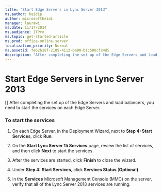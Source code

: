 ```yaml
---
title: "Start Edge Servers in Lync Server 2013"
ms.author: heidip
author: microsoftheidi
manager: laurawi
ms.date: 11/17/2014
ms.audience: ITPro
ms.topic: get-started-article
ms.prod: office-online-server
localization_priority: Normal
ms.assetid: fe62b18f-2189-4112-ba90-b1c590cf84d5
description: "After completing the set up of the Edge Servers and load balancers, you need to start the services on each Edge Server."
---
```


# Start Edge Servers in Lync Server 2013
[]
After completing the set up of the Edge Servers and load balancers, you need to start the services on each Edge Server.
  
### To start the services

1. On each Edge Server, in the Deployment Wizard, next to **Step 4: Start Services**, click **Run**.
    
2. On the **Start Lync Server 15 Services** page, review the list of services, and then click **Next** to start the services. 
    
3. After the services are started, click **Finish** to close the wizard. 
    
4. Under **Step 4: Start Services**, click **Services Status (Optional)**. 
    
5. In the **Services** Microsoft Management Console (MMC) on the server, verify that all of the Lync Server 2013 services are running. 
    

